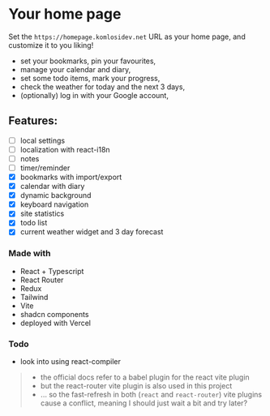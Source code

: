# Your home page

Set the `https://homepage.komlosidev.net` URL as your home page, and customize it to you liking!

- set your bookmarks, pin your favourites,
- manage your calendar and diary,
- set some todo items, mark your progress,
- check the weather for today and the next 3 days,
- (optionally) log in with your Google account,

## Features:

- [ ] local settings
- [ ] localization with react-i18n
- [ ] notes
- [ ] timer/reminder
- [x] bookmarks with import/export
- [x] calendar with diary
- [x] dynamic background
- [x] keyboard navigation
- [x] site statistics
- [x] todo list
- [x] current weather widget and 3 day forecast

### Made with

- React + Typescript
- React Router
- Redux
- Tailwind
- Vite
- shadcn components
- deployed with Vercel

### Todo

- look into using react-compiler
> - the official docs refer to a babel plugin for the react vite plugin
> - but the react-router vite plugin is also used in this project
> - ... so the fast-refresh in both (`react` and `react-router`) vite plugins cause a conflict, meaning I should just wait a bit and try later?